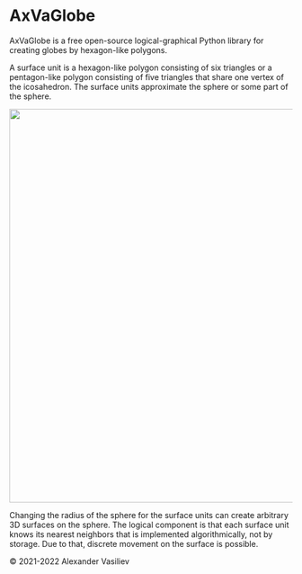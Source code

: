 # AxVaGlobe
AxVaGlobe is a free open-source logical-graphical Python library for creating globes by hexagon-like polygons.

A surface unit is a hexagon-like polygon consisting of six triangles or a pentagon-like polygon consisting of five triangles that share one vertex of the icosahedron. The surface units approximate the sphere or some part of the sphere. 

<img src="https://user-images.githubusercontent.com/85578981/127783633-d5dc5e1b-57e8-426b-ae48-cb57790e715e.png" data-canonical-src="https://user-images.githubusercontent.com/85578981/127783633-d5dc5e1b-57e8-426b-ae48-cb57790e715e.png" width="700"/>

Changing the radius of the sphere for the surface units can create arbitrary 3D surfaces on the sphere. The logical component is that each surface unit knows its nearest neighbors that is implemented algorithmically, not by storage. Due to that, discrete movement on the surface is possible.

© 2021-2022 Alexander Vasiliev
